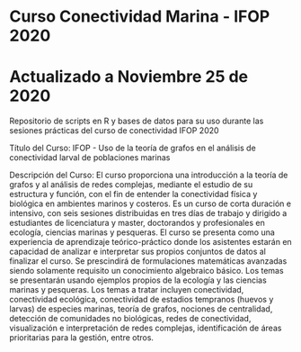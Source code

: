 # Curso Conectividad Marina - IFOP 2020

# Actualizado a Noviembre 25 de 2020

Repositorio de scripts en R y bases de datos para su uso durante las sesiones prácticas del curso de conectividad IFOP 2020

Título del Curso: IFOP - Uso de la teoría de grafos en el análisis de conectividad larval de poblaciones marinas

Descripción del Curso: El curso proporciona una introducción a la teoría de grafos y al análisis de redes complejas, mediante el estudio de su estructura y función, con el fin de entender la conectividad física y biológica en ambientes marinos y costeros.
Es un curso de corta duración e intensivo, con seis sesiones distribuidas en tres días de trabajo y dirigido a estudiantes de licenciatura y master, doctorandos y profesionales en ecología, ciencias marinas y pesqueras.
El curso se presenta como una experiencia de aprendizaje teórico-práctico donde los asistentes estarán en capacidad de analizar e interpretar sus propios conjuntos de datos al finalizar el curso. Se prescindirá de formulaciones matemáticas avanzadas siendo solamente requisito un conocimiento algebraico básico.
Los temas se presentarán usando ejemplos propios de la ecología y las ciencias marinas y pesqueras. Los temas a tratar incluyen conectividad, conectividad ecológica, conectividad de estadios tempranos (huevos y larvas) de especies marinas, teoría de grafos, nociones de centralidad, detección de comunidades no biológicas, redes de conectividad, visualización e interpretación de redes complejas, identificación de áreas prioritarias para la gestión, entre otros.
